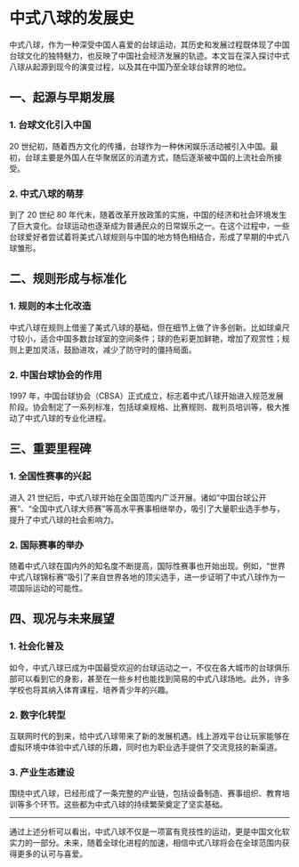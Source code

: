 # 中式八球的发展史

中式八球，作为一种深受中国人喜爱的台球运动，其历史和发展过程既体现了中国台球文化的独特魅力，也反映了中国社会经济发展的轨迹。本文旨在深入探讨中式八球从起源到现今的演变过程，以及其在中国乃至全球台球界的地位。

## 一、起源与早期发展

### 1. 台球文化引入中国

20 世纪初，随着西方文化的传播，台球作为一种休闲娱乐活动被引入中国。最初，台球主要是外国人在华聚居区的消遣方式，随后逐渐被中国的上流社会所接受。

### 2. 中式八球的萌芽

到了 20 世纪 80 年代末，随着改革开放政策的实施，中国的经济和社会环境发生了巨大变化。台球运动也逐渐成为普通民众的日常娱乐之一。在这个过程中，一些台球爱好者尝试着将美式八球规则与中国的地方特色相结合，形成了早期的中式八球雏形。

## 二、规则形成与标准化

### 1. 规则的本土化改造

中式八球在规则上借鉴了美式八球的基础，但在细节上做了许多创新。比如球桌尺寸较小，适合中国多数台球室的空间条件；球的色彩更加鲜艳，增加了观赏性；规则上更加灵活，鼓励进攻，减少了防守时的僵持局面。

### 2. 中国台球协会的作用

1997 年，中国台球协会（CBSA）正式成立，标志着中式八球开始进入规范发展阶段。协会制定了一系列标准，包括球桌规格、比赛规则、裁判员培训等，极大推动了中式八球的专业化进程。

## 三、重要里程碑

### 1. 全国性赛事的兴起

进入 21 世纪后，中式八球开始在全国范围内广泛开展。诸如“中国台球公开赛”、“全国中式八球大师赛”等高水平赛事相继举办，吸引了大量职业选手参与，提升了中式八球的社会影响力。

### 2. 国际赛事的举办

随着中式八球在国内外的知名度不断提高，国际性赛事也开始出现。例如，“世界中式八球锦标赛”吸引了来自世界各地的顶尖选手，进一步证明了中式八球作为一项国际运动的可能性。

## 四、现况与未来展望

### 1. 社会化普及

如今，中式八球已成为中国最受欢迎的台球运动之一，不仅在各大城市的台球俱乐部可以看到它的身影，甚至在一些乡村也能找到简易的中式八球场地。此外，许多学校也将其纳入体育课程，培养青少年的兴趣。

### 2. 数字化转型

互联网时代的到来，给中式八球带来了新的发展机遇。线上游戏平台让玩家能够在虚拟环境中体验中式八球的乐趣，同时也为职业选手提供了交流竞技的新渠道。

### 3. 产业生态建设

围绕中式八球，已经形成了一条完整的产业链，包括设备制造、赛事组织、教育培训等多个环节。这些都为中式八球的持续繁荣奠定了坚实基础。

---

通过上述分析可以看出，中式八球不仅是一项富有竞技性的运动，更是中国文化软实力的一部分。未来，随着全球化进程的加速，相信中式八球将会在全球范围内获得更多的认可与喜爱。
